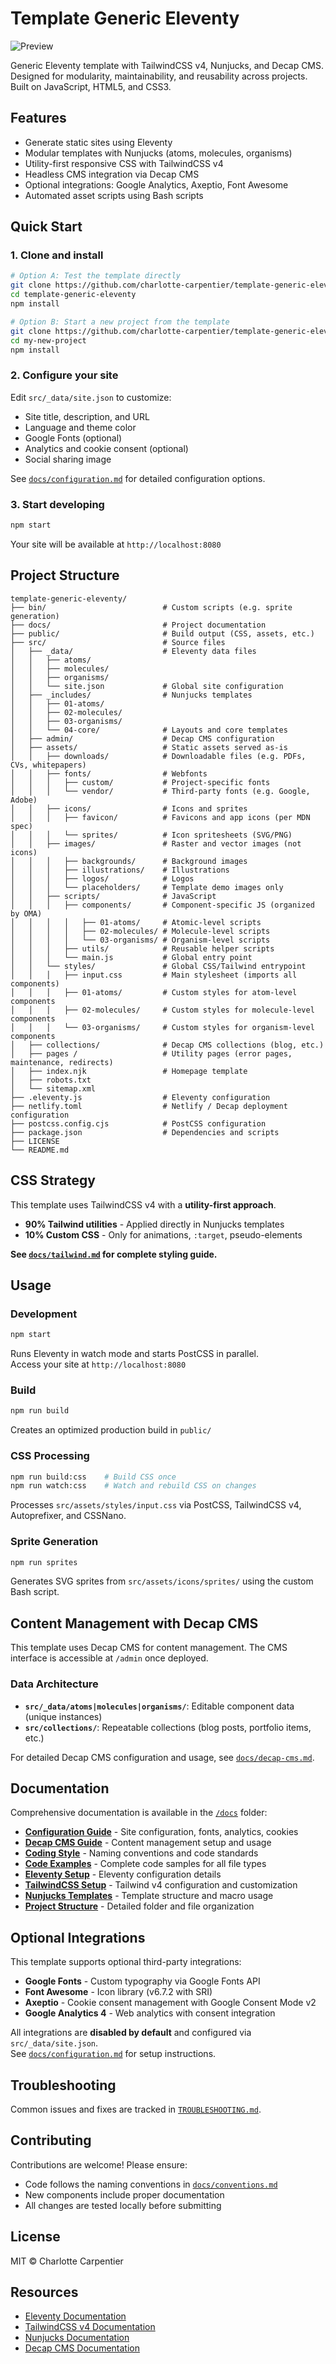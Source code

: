 # Template Generic Eleventy

![Preview](./preview.png)

Generic Eleventy template with TailwindCSS v4, Nunjucks, and Decap CMS.  
Designed for modularity, maintainability, and reusability across projects.  
Built on JavaScript, HTML5, and CSS3.

## Features

- Generate static sites using Eleventy
- Modular templates with Nunjucks (atoms, molecules, organisms)
- Utility-first responsive CSS with TailwindCSS v4
- Headless CMS integration via Decap CMS
- Optional integrations: Google Analytics, Axeptio, Font Awesome
- Automated asset scripts using Bash scripts

## Quick Start

### 1. Clone and install

```bash
# Option A: Test the template directly
git clone https://github.com/charlotte-carpentier/template-generic-eleventy.git
cd template-generic-eleventy
npm install

# Option B: Start a new project from the template
git clone https://github.com/charlotte-carpentier/template-generic-eleventy.git my-new-project
cd my-new-project
npm install
```

### 2. Configure your site

Edit `src/_data/site.json` to customize:

- Site title, description, and URL
- Language and theme color
- Google Fonts (optional)
- Analytics and cookie consent (optional)
- Social sharing image

See [`docs/configuration.md`](./docs/configuration.md) for detailed configuration options.

### 3. Start developing

```bash
npm start
```

Your site will be available at `http://localhost:8080`

## Project Structure

```text
template-generic-eleventy/
├── bin/                          # Custom scripts (e.g. sprite generation)
├── docs/                         # Project documentation
├── public/                       # Build output (CSS, assets, etc.)
├── src/                          # Source files
│   ├── _data/                    # Eleventy data files
│   │   ├── atoms/
│   │   ├── molecules/
│   │   ├── organisms/
│   │   └── site.json             # Global site configuration
│   ├── _includes/                # Nunjucks templates
│   │   ├── 01-atoms/
│   │   ├── 02-molecules/
│   │   ├── 03-organisms/
│   │   └── 04-core/              # Layouts and core templates
│   ├── admin/                    # Decap CMS configuration
│   ├── assets/                   # Static assets served as-is
│   │   ├── downloads/            # Downloadable files (e.g. PDFs, CVs, whitepapers)
│   │   ├── fonts/                # Webfonts
│   │   │   ├── custom/           # Project-specific fonts
│   │   │   └── vendor/           # Third-party fonts (e.g. Google, Adobe)
│   │   ├── icons/                # Icons and sprites
│   │   │   ├── favicon/          # Favicons and app icons (per MDN spec)
│   │   │   └── sprites/          # Icon spritesheets (SVG/PNG)
│   │   ├── images/               # Raster and vector images (not icons)
│   │   │   ├── backgrounds/      # Background images
│   │   │   ├── illustrations/    # Illustrations  
│   │   │   ├── logos/            # Logos
│   │   │   └── placeholders/     # Template demo images only
│   │   ├── scripts/              # JavaScript
│   │   │   ├── components/       # Component-specific JS (organized by OMA)
│   │   │   │   ├── 01-atoms/     # Atomic-level scripts
│   │   │   │   ├── 02-molecules/ # Molecule-level scripts
│   │   │   │   └── 03-organisms/ # Organism-level scripts
│   │   │   ├── utils/            # Reusable helper scripts
│   │   │   └── main.js           # Global entry point
│   │   └── styles/               # Global CSS/Tailwind entrypoint
│   │   │   ├── input.css         # Main stylesheet (imports all components)
│   │   │   ├── 01-atoms/         # Custom styles for atom-level components
│   │   │   ├── 02-molecules/     # Custom styles for molecule-level components
│   │   │   └── 03-organisms/     # Custom styles for organism-level components
│   ├── collections/              # Decap CMS collections (blog, etc.)
│   ├── pages /                   # Utility pages (error pages, maintenance, redirects)
│   ├── index.njk                 # Homepage template
│   ├── robots.txt
│   └── sitemap.xml
├── .eleventy.js                  # Eleventy configuration
├── netlify.toml                  # Netlify / Decap deployment configuration
├── postcss.config.cjs            # PostCSS configuration
├── package.json                  # Dependencies and scripts
├── LICENSE
└── README.md
```

## CSS Strategy

This template uses TailwindCSS v4 with a **utility-first approach**.

- **90% Tailwind utilities** - Applied directly in Nunjucks templates
- **10% Custom CSS** - Only for animations, `:target`, pseudo-elements

**See [`docs/tailwind.md`](./docs/tailwind.md) for complete styling guide.**

## Usage

### Development

```bash
npm start
```

Runs Eleventy in watch mode and starts PostCSS in parallel.  
Access your site at `http://localhost:8080`

### Build

```bash
npm run build
```

Creates an optimized production build in `public/`

### CSS Processing

```bash
npm run build:css    # Build CSS once
npm run watch:css    # Watch and rebuild CSS on changes
```

Processes `src/assets/styles/input.css` via PostCSS, TailwindCSS v4, Autoprefixer, and CSSNano.

### Sprite Generation

```bash
npm run sprites
```

Generates SVG sprites from `src/assets/icons/sprites/` using the custom Bash script.

## Content Management with Decap CMS

This template uses Decap CMS for content management. The CMS interface is accessible at `/admin` once deployed.

### Data Architecture

- **`src/_data/atoms|molecules|organisms/`**: Editable component data (unique instances)
- **`src/collections/`**: Repeatable collections (blog posts, portfolio items, etc.)

For detailed Decap CMS configuration and usage, see [`docs/decap-cms.md`](./docs/decap-cms.md).

## Documentation

Comprehensive documentation is available in the [`/docs`](./docs) folder:

- **[Configuration Guide](./docs/configuration.md)** - Site configuration, fonts, analytics, cookies
- **[Decap CMS Guide](./docs/decap-cms.md)** - Content management setup and usage
- **[Coding Style](./docs/coding-style.md)** - Naming conventions and code standards
- **[Code Examples](./docs/examples.md)** - Complete code samples for all file types
- **[Eleventy Setup](./docs/eleventy.md)** - Eleventy configuration details
- **[TailwindCSS Setup](./docs/tailwind.md)** - Tailwind v4 configuration and customization
- **[Nunjucks Templates](./docs/nunjucks.md)** - Template structure and macro usage
- **[Project Structure](./docs/structure.md)** - Detailed folder and file organization

## Optional Integrations

This template supports optional third-party integrations:

- **Google Fonts** - Custom typography via Google Fonts API
- **Font Awesome** - Icon library (v6.7.2 with SRI)
- **Axeptio** - Cookie consent management with Google Consent Mode v2
- **Google Analytics 4** - Web analytics with consent integration

All integrations are **disabled by default** and configured via `src/_data/site.json`.  
See [`docs/configuration.md`](./docs/configuration.md) for setup instructions.

## Troubleshooting

Common issues and fixes are tracked in [`TROUBLESHOOTING.md`](./TROUBLESHOOTING.md).

## Contributing

Contributions are welcome! Please ensure:

- Code follows the naming conventions in [`docs/conventions.md`](./docs/conventions.md)
- New components include proper documentation
- All changes are tested locally before submitting

## License

MIT © Charlotte Carpentier

## Resources

- [Eleventy Documentation](https://www.11ty.dev/docs/)
- [TailwindCSS v4 Documentation](https://tailwindcss.com/docs)
- [Nunjucks Documentation](https://mozilla.github.io/nunjucks/)
- [Decap CMS Documentation](https://decapcms.org/docs/)
  